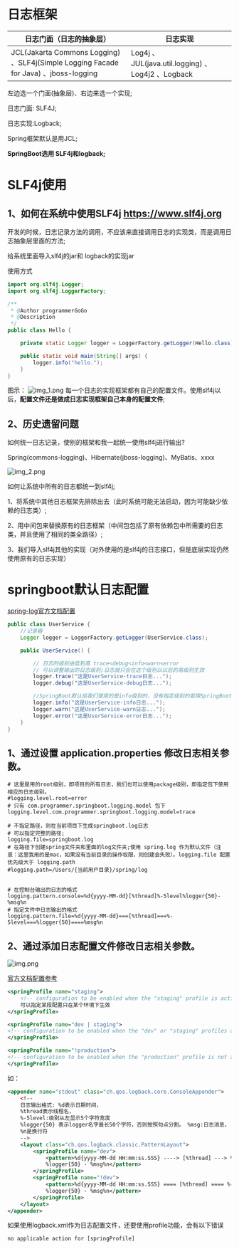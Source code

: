 
# 日志框架
| 日志门面（日志的抽象层） | 日志实现 |
|---|---|
| JCL(Jakarta Commons Logging) 、SLF4j(Simple Logging Facade for Java) 、jboss-logging | Log4j 、JUL(java.util.logging) 、Log4j2 、Logback |

左边选一个门面(抽象层)、右边来选一个实现; 

日志门面: SLF4J;

日志实现:Logback;

Spring框架默认是用JCL;

**SpringBoot选用 SLF4j和logback;**

# SLF4j使用
## 1、如何在系统中使用SLF4j https://www.slf4j.org
开发的时候，日志记录方法的调用，不应该来直接调用日志的实现类，而是调用日志抽象层里面的方法; 

给系统里面导入slf4j的jar和 logback的实现jar

使用方式
```java
import org.slf4j.Logger;
import org.slf4j.LoggerFactory;

/**
 * @Author programmerGoGo
 * @Description
 */
public class Hello {

    private static Logger logger = LoggerFactory.getLogger(Hello.class);

    public static void main(String[] args) {
        logger.info("hello.");
    }
}
```

图示：
![img_1.png](img_1.png)
每一个日志的实现框架都有自己的配置文件。使用slf4j以后，**配置文件还是做成日志实现框架自己本身的配置文件**;

## 2、历史遗留问题
如何统一日志记录，使别的框架和我一起统一使用slf4j进行输出?

Spring(commons-logging)、Hibernate(jboss-logging)、MyBatis、xxxx

![img_2.png](img_2.png)

如何让系统中所有的日志都统一到slf4j; 

1、将系统中其他日志框架先排除出去（此时系统可能无法启动，因为可能缺少依赖的日志类）; 

2、用中间包来替换原有的日志框架（中间包包括了原有依赖包中所需要的日志类，并且使用了相同的类全路径）;

3、我们导入slf4j其他的实现（对外使用的是slf4j的日志接口，但是底层实现仍然使用原有的日志实现）


# springboot默认日志配置

[spring-log官方文档配置](https://docs.spring.io/spring-boot/docs/current/reference/html/features.html#features.logging)

```java
public class UserService {
    //记录器
    Logger logger = LoggerFactory.getLogger(UserService.class);

    public UserService() {

        // 日志的级别由低到高 trace<debug<info<warn<error
        // 可以调整输出的日志级别;日志就只会在这个级别以以后的高级别生效
        logger.trace("这是UserService-trace日志...");
        logger.debug("这是UserService-debug日志...");

        //SpringBoot默认给我们使用的是info级别的，没有指定级别的就用SpringBoot默认规定的级别
        logger.info("这是UserService-info日志...");
        logger.warn("这是UserService-warn日志...");
        logger.error("这是UserService-error日志...");
    }
}
```

## 1、通过设置 application.properties 修改日志相关参数。
```properties
# 这里是用的root级别，即项目的所有日志，我们也可以使用package级别，即指定包下使用相应的日志级别。
#logging.level.root=error
# 只有 com.programmer.springboot.logging.model 包下
logging.level.com.programmer.springboot.logging.model=trace

# 不指定路径，则在当前项目下生成springboot.log日志
# 可以指定完整的路径;
logging.file=springboot.log
# 在路径下创建spring文件夹和里面的log文件夹;使用 spring.log 作为默认文件（注意：这里我用的是mac，如果没有当前目录的操作权限，则创建会失败）。logging.file 配置优先级大于 logging.path
#logging.path=/Users/{当前用户目录}/spring/log


# 在控制台输出的日志的格式
logging.pattern.console=%d{yyyy‐MM‐dd}[%thread]%‐5level%logger{50}‐%msg%n
# 指定文件中日志输出的格式
logging.pattern.file=%d{yyyy‐MM‐dd}===[%thread]===%‐5level===%logger{50}====%msg%n
```
## 2、通过添加日志配置文件修改日志相关参数。
![img.png](img.png)

[官方文档配置参考](https://docs.spring.io/spring-boot/docs/current/reference/html/features.html#features.logging.logback-extensions.profile-specific)
```xml
<springProfile name="staging">
    <!-- configuration to be enabled when the "staging" profile is active -->
    可以指定某段配置只在某个环境下生效
</springProfile>

<springProfile name="dev | staging">
<!-- configuration to be enabled when the "dev" or "staging" profiles are active -->
</springProfile>

<springProfile name="!production">
<!-- configuration to be enabled when the "production" profile is not active -->
</springProfile>
```
如：
```xml
<appender name="stdout" class="ch.qos.logback.core.ConsoleAppender">
    <!‐‐
    日志输出格式: %d表示日期时间，
    %thread表示线程名，
    %‐5level:级别从左显示5个字符宽度
    %logger{50} 表示logger名字最长50个字符，否则按照句点分割。 %msg:日志消息，
    %n是换行符
    ‐‐>
    <layout class="ch.qos.logback.classic.PatternLayout">
        <springProfile name="dev">
            <pattern>%d{yyyy‐MM‐dd HH:mm:ss.SSS} ‐‐‐‐> [%thread] ‐‐‐> %‐5level
            %logger{50} ‐ %msg%n</pattern>
        </springProfile>
        <springProfile name="!dev">
            <pattern>%d{yyyy‐MM‐dd HH:mm:ss.SSS} ==== [%thread] ==== %‐5level
            %logger{50} ‐ %msg%n</pattern>
        </springProfile>
    </layout>
</appender>
```
如果使用logback.xml作为日志配置文件，还要使用profile功能，会有以下错误 

`no applicable action for [springProfile]`

